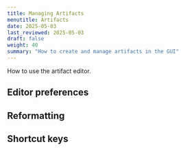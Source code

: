 ```yaml
---
title: Managing Artifacts
menutitle: Artifacts
date: 2025-05-03
last_reviewed: 2025-05-03
draft: false
weight: 40
summary: "How to create and manage artifacts in the GUI"
---
```


How to use the artifact editor.

## Editor preferences

## Reformatting

## Shortcut keys
